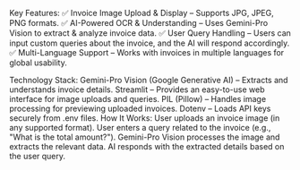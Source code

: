 Key Features:
✅ Invoice Image Upload & Display – Supports JPG, JPEG, PNG formats.
✅ AI-Powered OCR & Understanding – Uses Gemini-Pro Vision to extract & analyze invoice data.
✅ User Query Handling – Users can input custom queries about the invoice, and the AI will respond accordingly.
✅ Multi-Language Support – Works with invoices in multiple languages for global usability.

Technology Stack:
Gemini-Pro Vision (Google Generative AI) – Extracts and understands invoice details.
Streamlit – Provides an easy-to-use web interface for image uploads and queries.
PIL (Pillow) – Handles image processing for previewing uploaded invoices.
Dotenv – Loads API keys securely from .env files.
How It Works:
User uploads an invoice image (in any supported format).
User enters a query related to the invoice (e.g., "What is the total amount?").
Gemini-Pro Vision processes the image and extracts the relevant data.
AI responds with the extracted details based on the user query.
